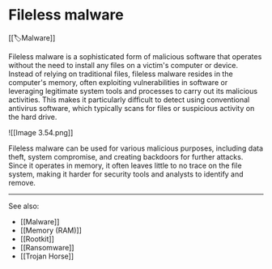 
# Fileless malware

[[🏷️Malware]] 

Fileless malware is a sophisticated form of malicious software that operates without the need to install any files on a victim's computer or device. Instead of relying on traditional files, fileless malware resides in the computer's memory, often exploiting vulnerabilities in software or leveraging legitimate system tools and processes to carry out its malicious activities. This makes it particularly difficult to detect using conventional antivirus software, which typically scans for files or suspicious activity on the hard drive.

![[Image 3.54.png]]

Fileless malware can be used for various malicious purposes, including data theft, system compromise, and creating backdoors for further attacks. Since it operates in memory, it often leaves little to no trace on the file system, making it harder for security tools and analysts to identify and remove.

--- 

See also:

- [[Malware]]
- [[Memory (RAM)]]
- [[Rootkit]]
- [[Ransomware]]
- [[Trojan Horse]]